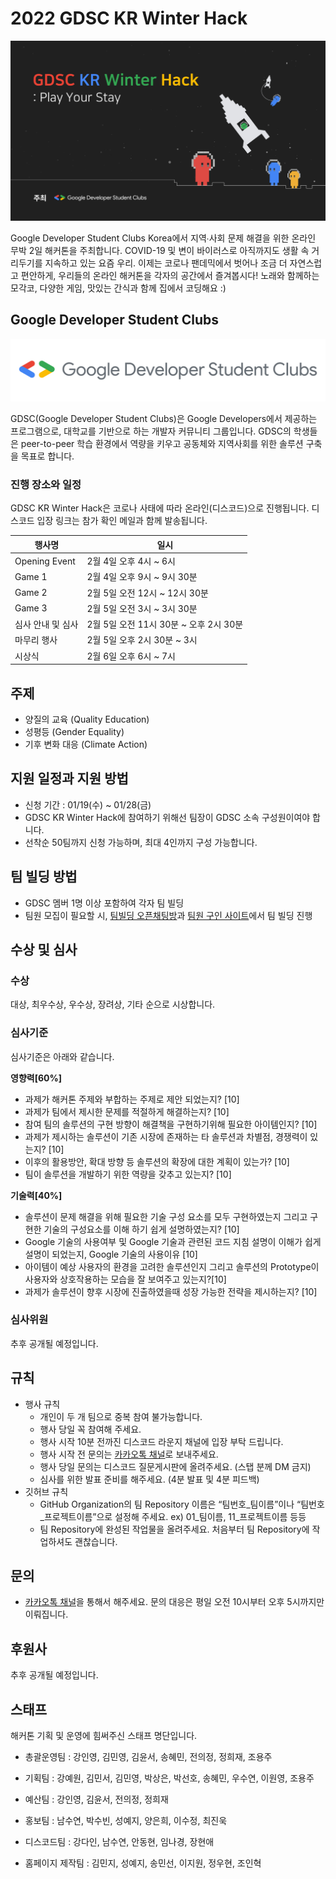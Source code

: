# 2022 GDSC KR Winter Hack

![hackathon image](./profile/contents/winter_hack.jpg)

Google Developer Student Clubs Korea에서 지역∙사회 문제 해결을 위한 온라인 무박 2일 해커톤을 주최합니다. COVID-19 및 변이 바이러스로 아직까지도 생활 속 거리두기를 지속하고 있는 요즘 우리. 이제는 코로나 팬데믹에서 벗어나 조금 더 자연스럽고 편안하게, 우리들의 온라인 해커톤을 각자의 공간에서 즐겨봅시다! 노래와 함께하는 모각코, 다양한 게임, 맛있는 간식과 함께 집에서 코딩해요 :)

## Google Developer Student Clubs

![gdsc image](./profile/contents/gdsc_logo_image.png)

GDSC(Google Developer Student Clubs)은 Google Developers에서 제공하는 프로그램으로, 대학교를 기반으로 하는 개발자 커뮤니티 그룹입니다. GDSC의 학생들은 peer-to-peer 학습 환경에서 역량을 키우고 공동체와 지역사회를 위한 솔루션 구축을 목표로 합니다.

### 진행 장소와 일정

GDSC KR Winter Hack은 코로나 사태에 따라 온라인(디스코드)으로 진행됩니다. 디스코드 입장 링크는 참가 확인 메일과 함께 발송됩니다.

| 행사명            | 일시                                   |
| ----------------- | -------------------------------------- |
| Opening Event     | 2월 4일 오후 4시 ~ 6시                 |
| Game 1            | 2월 4일 오후 9시 ~ 9시 30분            |
| Game 2            | 2월 5일 오전 12시 ~ 12시 30분          |
| Game 3            | 2월 5일 오전 3시 ~ 3시 30분            |
| 심사 안내 및 심사 | 2월 5일 오전 11시 30분 ~ 오후 2시 30분 |
| 마무리 행사       | 2월 5일 오후 2시 30분 ~ 3시            |
| 시상식            | 2월 6일 오후 6시 ~ 7시                 |

## 주제

- 양질의 교육 (Quality Education)
- 성평등 (Gender Equality)
- 기후 변화 대응 (Climate Action)

## 지원 일정과 지원 방법

- 신청 기간 : 01/19(수) ~ 01/28(금)
- GDSC KR Winter Hack에 참여하기 위해선 팀장이 GDSC 소속 구성원이여야 합니다.
- 선착순 50팀까지 신청 가능하며, 최대 4인까지 구성 가능합니다.

## 팀 빌딩 방법

- GDSC 멤버 1명 이상 포함하여 각자 팀 빌딩
- 팀원 모집이 필요할 시, [팀빌딩 오픈채팅방](https://open.kakao.com/o/gEAHzXUd)과 [팀원 구인 사이트](https://docs.google.com/presentation/d/1NT77RtbHGODFex9y3ZRxFhLh05n0U8Xo09t9YBw8C-Y/edit?usp=sharing)에서 팀 빌딩 진행

## 수상 및 심사

### 수상

대상, 최우수상, 우수상, 장려상, 기타 순으로 시상합니다. 

### 심사기준

심사기준은 아래와 같습니다.

**영향력[60%]**

- 과제가 해커톤 주제와 부합하는 주제로 제안 되었는지? [10]
- 과제가 팀에서 제시한 문제를 적절하게 해결하는지? [10]
- 참여 팀의 솔루션의 구현 방향이 해결책을 구현하기위해 필요한 아이템인지? [10]
- 과제가 제시하는 솔루션이 기존 시장에 존재하는 타 솔루션과 차별점, 경쟁력이 있는지? [10]
- 이후의 활용방안, 확대 방향 등 솔루션의 확장에 대한 계획이 있는가? [10]
- 팀이 솔루션을 개발하기 위한 역량을 갖추고 있는지? [10]

**기술력[40%]**

- 솔루션이 문제 해결을 위해 필요한 기술 구성 요소를 모두 구현하였는지 그리고 구현한 기술의 구성요소를 이해 하기 쉽게 설명하였는지? [10]
- Google 기술의 사용여부 및 Google 기술과 관련된 코드 지침 설명이 이해가 쉽게 설명이 되었는지, Google 기술의 사용이유 [10]
- 아이템이 예상 사용자의 환경을 고려한 솔루션인지 그리고 솔루션의 Prototype이 사용자와 상호작용하는 모습을 잘 보여주고 있는지?[10]
- 과제가 솔루션이 향후 시장에 진출하였을때 성장 가능한 전략을 제시하는지? [10]

### 심사위원

추후 공개될 예정입니다.

## 규칙

- 행사 규칙
  - 개인이 두 개 팀으로 중복 참여 불가능합니다.
  - 행사 당일 꼭 참여해 주세요.
  - 행사 시작 10분 전까진 디스코드 라운지 채널에 입장 부탁 드립니다.
  - 행사 시작 전 문의는 [카카오톡 채널](http://pf.kakao.com/_DixkPb)로 보내주세요.
  - 행사 당일 문의는 디스코드 질문게시판에 올려주세요. (스탭 분께 DM 금지)
  - 심사를 위한 발표 준비를 해주세요. (4분 발표 및 4분 피드백)
- 깃허브 규칙
  - GitHub Organization의 팀 Repository 이름은 “팀번호_팀이름”이나 “팀번호_프로젝트이름”으로 설정해 주세요. ex) 01_팀이름, 11_프로젝트이름 등등
  - 팀 Repository에 완성된 작업물을 올려주세요. 처음부터 팀 Repository에 작업하셔도 괜찮습니다.

## 문의

- [카카오톡 채널](http://pf.kakao.com/_DixkPb)을 통해서 해주세요. 문의 대응은 평일 오전 10시부터 오후 5시까지만 이뤄집니다.

## 후원사

추후 공개될 예정입니다.

## 스태프

해커톤 기획 및 운영에 힘써주신 스태프 명단입니다.

- 총괄운영팀 : 강인영, 김민영, 김윤서, 송혜민, 전의정, 정희재, 조용주

- 기획팀 : 강예원, 김민서, 김민영, 박상은, 박선호, 송혜민, 우수연, 이원영, 조용주
- 예산팀 : 강인영, 김윤서, 전의정, 정희재
- 홍보팀 : 남수연, 박수빈, 성예지, 양은희, 이수정, 최진욱
- 디스코드팀 : 강다인, 남수연, 안동현, 임나경, 장현애
- 홈페이지 제작팀 : 김민지, 성예지, 송민선, 이지원, 정우현, 조인혁